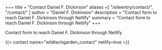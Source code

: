 +++
title = "Contact Daniel F. Dickinson"
aliases =[
	"/siteentry/contact/",
	"/contact/"
]
author = "Daniel F. Dickinson"
description = "Contact form to reach Daniel F. Dickinson through Netlify"
summary = "Contact form to reach Daniel F. Dickinson through Netlify"
+++

Contact form to reach Daniel F. Dickinson through Netlify

{{< contact name="wildtechgarden_contact" netlify=true >}}

